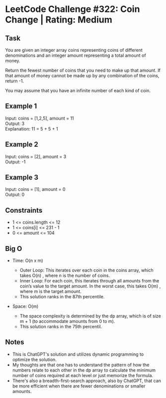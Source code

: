 # LeetCode Challenge #322: Coin Change | Rating: Medium

## Task

You are given an integer array coins representing coins of different denominations and an integer amount representing a total amount of money.

Return the fewest number of coins that you need to make up that amount. If that amount of money cannot be made up by any combination of the coins, return -1.

You may assume that you have an infinite number of each kind of coin.

## Example 1

Input: coins = [1,2,5], amount = 11  
Output: 3  
Explanation: 11 = 5 + 5 + 1

## Example 2

Input: coins = [2], amount = 3  
Output: -1  

## Example 3

Input: coins = [1], amount = 0  
Output: 0

## Constraints

- 1 <= coins.length <= 12
- 1 <= coins[i] <= 231 - 1
- 0 <= amount <= 104

## Big O

- Time: O(n x m)
  - Outer Loop: This iterates over each coin in the coins array, which takes  O(n) , where  n  is the number of coins.
  - Inner Loop: For each coin, this iterates through all amounts from the coin’s value to the target amount. In the worst case, this takes  O(m) , where  m  is the target amount.
  - This solution ranks in the 87th percentile.

- Space: O(m)
  - The space complexity is determined by the dp array, which is of size  m + 1  (to accommodate amounts from 0 to m).
  - This solution ranks in the 75th percentil.

## Notes

- This is ChatGPT's solution and utilizes dynamic programming to optimize the solution.
- My thoughts are that one has to understand the pattern of how the numbers relate to each other in the dp array to calculate the minimum number of coins required at each level or just memorize the formula.
- There's also a breadth-first-search approach, also by ChatGPT, that can be more efficient when there are fewer denominations or smaller amounts.

